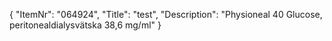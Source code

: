 {
  "ItemNr": "064924",
  "Title": "test",
  "Description": "Physioneal 40 Glucose, peritonealdialysvätska 38,6 mg/ml"
}